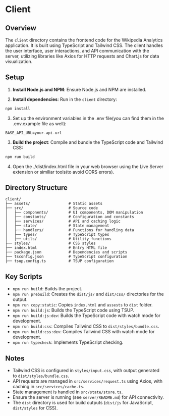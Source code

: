 # Client


## Overview

The `client` directory contains the frontend code for the Wikipedia Analytics application. It is built using TypeScript and Tailwind CSS. The client handles the user interface, user interactions, and API communication with the server, utilizing libraries like Axios for HTTP requests and Chart.js for data visualization.


## Setup

1. **Install Node.js and NPM**: Ensure Node.js and NPM are installed.

2. **Install dependencies**: Run in the `client` directory:

```bash
npm install
```

3. Set up the environment variables in the .env file(you can find them in the .env.example file as well):
  
```
BASE_API_URL=your-api-url
```

3. **Build the project**: Compile and bundle the TypeScript code and Tailwind CSS:

```bash
npm run build
```

4. Open the ./dist/index.html file in your web browser using the Live Server extension or similiar tools(to avoid CORS errors).


## Directory Structure

```
client/
├── assets/                 # Static assets
├── src/                    # Source code
│   ├── components/         # UI components, DOM manipulation
│   ├── constants/          # Configuration and constants
│   ├── services/           # API and caching logic
│   ├── state/              # State management
│   ├── handlers/           # Functions for handling data
│   ├── types/              # TypeScript types
│   ├── utils/              # Utility functions
├── styles/                 # CSS styles
├── index.html              # Entry HTML file
├── package.json            # Dependencies and scripts
├── tsconfig.json           # TypeScript configuration
├── tsup.config.ts          # TSUP configuration
```


## Key Scripts

- `npm run build`: Builds the project.
- `npm run prebuild`: Creates the `dist/js/` and `dist/css/` directories for the output.
- `npm run copy:static`: Copies `index.html` and `assests` to `dist` folder.
- `npm run build:js`: Builds the TypeScript code using TSUP.
- `npm run build:js:dev`: Builds the TypeScript code with watch mode for development.
- `npm run build:css`: Compiles Tailwind CSS to `dist/styles/bundle.css`.
- `npm run build:css:dev`: Compiles Tailwind CSS with watch mode for development.
- `npm run typecheck`: Implements TypeScript checking.


## Notes

- Tailwind CSS is configured in `styles/input.css`, with output generated to `dist/styles/bundle.css`.
- API requests are managed in `src/services/request.ts` using Axios, with caching in `src/services/cache.ts`.
- State management is handled in `src/state/store.ts`.
- Ensure the server is running (see `server/README.md`) for API connectivity.
- The `dist` directory is used for build outputs (`dist/js` for JavaScript, `dist/styles` for CSS).